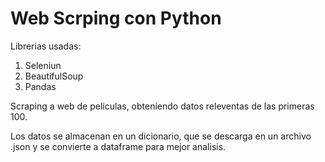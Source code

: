 # Web Scrping con Python 

Librerias usadas:
1. Seleniun
2. BeautifulSoup
3. Pandas

Scraping a web de peliculas, obteniendo datos releventas de las primeras 100.

Los datos se almacenan en un dicionario, que se descarga en un archivo .json y  se convierte a dataframe para mejor analisis.
